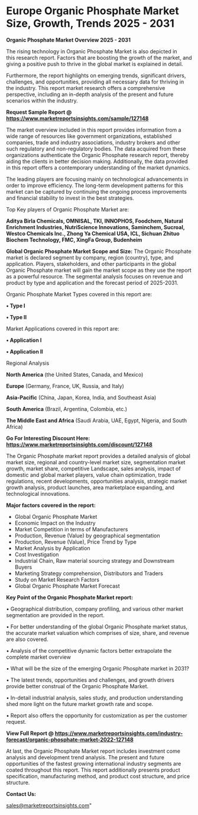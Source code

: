  # Europe Organic Phosphate Market Size, Growth, Trends 2025 - 2031

<Strong> Organic Phosphate Market Overview 2025 - 2031</strong>

The rising technology in Organic Phosphate Market is also depicted in this research report. Factors that are boosting the growth of the market, and giving a positive push to thrive in the global market is explained in detail.

Furthermore, the report highlights on emerging trends, significant drivers, challenges, and opportunities, providing all necessary data for thriving in the industry. This report market research offers a comprehensive perspective, including an in-depth analysis of the present and future scenarios within the industry.

<strong>Request Sample Report @ <a href=https://www.marketreportsinsights.com/sample/127148>https://www.marketreportsinsights.com/sample/127148</a></strong>

The market overview included in this report provides information from a wide range of resources like government organizations, established companies, trade and industry associations, industry brokers and other such regulatory and non-regulatory bodies. The data acquired from these organizations authenticate the Organic Phosphate research report, thereby aiding the clients in better decision making. Additionally, the data provided in this report offers a contemporary understanding of the market dynamics.

The leading players are focusing mainly on technological advancements in order to improve efficiency. The long-term development patterns for this market can be captured by continuing the ongoing process improvements and financial stability to invest in the best strategies.

Top Key players of Organic Phosphate Market are:

<strong>Aditya Birla Chemicals, OMNISAL, TKI, INNOPHOS, Foodchem, Natural Enrichment Industries, NutriScience Innovations, Saminchem, Sucroal, Westco Chemicals Inc., Zhong Ya Chemical USA, ICL, Sichuan Zhituo Biochem Technology, FMC, XingFa Group, Budenheim</strong>

<strong><b>Global Organic Phosphate Market Scope and Size:</b></strong>
The Organic Phosphate market is declared segment by company, region (country), type, and application. Players, stakeholders, and other participants in the global Organic Phosphate market will gain the market scope as they use the report as a powerful resource. The segmental analysis focuses on revenue and product by type and application and the forecast period of 2025-2031.

Organic Phosphate Market Types covered in this report are:

<strong>• Type I

• Type II</strong>

Market Applications covered in this report are:

<strong>• Application I

• Application II</strong> 

Regional Analysis

<strong>North America</strong> (the United States, Canada, and Mexico)

<strong>Europe</strong> (Germany, France, UK, Russia, and Italy)

<strong>Asia-Pacific</strong> (China, Japan, Korea, India, and Southeast Asia)

<strong>South America</strong> (Brazil, Argentina, Colombia, etc.)

<strong>The Middle East and Africa</strong> (Saudi Arabia, UAE, Egypt, Nigeria, and South Africa)

<strong>Go For Interesting Discount Here: <a href=https://www.marketreportsinsights.com/discount/127148>https://www.marketreportsinsights.com/discount/127148</a></strong>

The Organic Phosphate market report provides a detailed analysis of global market size, regional and country-level market size, segmentation market growth, market share, competitive Landscape, sales analysis, impact of domestic and global market players, value chain optimization, trade regulations, recent developments, opportunities analysis, strategic market growth analysis, product launches, area marketplace expanding, and technological innovations.

<strong><b>Major factors covered in the report:</b></strong>
<ul>
  <li>Global Organic Phosphate Market </li>
  <li>Economic Impact on the Industry</li>
  <li>Market Competition in terms of Manufacturers</li>
  <li>Production, Revenue (Value) by geographical segmentation</li>
  <li>Production, Revenue (Value), Price Trend by Type</li>
  <li>Market Analysis by Application</li>
  <li>Cost Investigation</li>
  <li>Industrial Chain, Raw material sourcing strategy and Downstream Buyers</li>
  <li>Marketing Strategy comprehension, Distributors and Traders</li>
  <li>Study on Market Research Factors</li>
  <li>Global Organic Phosphate Market Forecast</li>
</ul>

<strong><b>Key Point of the Organic Phosphate Market report:</b></strong>

• Geographical distribution, company profiling, and various other market segmentation are provided in the report.

• For better understanding of the global Organic Phosphate market status, the accurate market valuation which comprises of size, share, and revenue are also covered.

• Analysis of the competitive dynamic factors better extrapolate the complete market overview

• What will be the size of the emerging Organic Phosphate market in 2031?

• The latest trends, opportunities and challenges, and growth drivers provide better construal of the Organic Phosphate Market.

• In-detail industrial analysis, sales study, and production understanding shed more light on the future market growth rate and scope.

• Report also offers the opportunity for customization as per the customer request.

<strong><b>View Full Report @ <a href=https://www.marketreportsinsights.com/industry-forecast/organic-phosphate-market-2022-127148>https://www.marketreportsinsights.com/industry-forecast/organic-phosphate-market-2022-127148</a></b></strong>


At last, the Organic Phosphate Market report includes investment come analysis and development trend analysis. The present and future opportunities of the fastest growing international industry segments are coated throughout this report. This report additionally presents product specification, manufacturing method, and product cost structure, and price structure.

<strong>Contact Us:</strong>

sales@marketreportsinsights.com"
